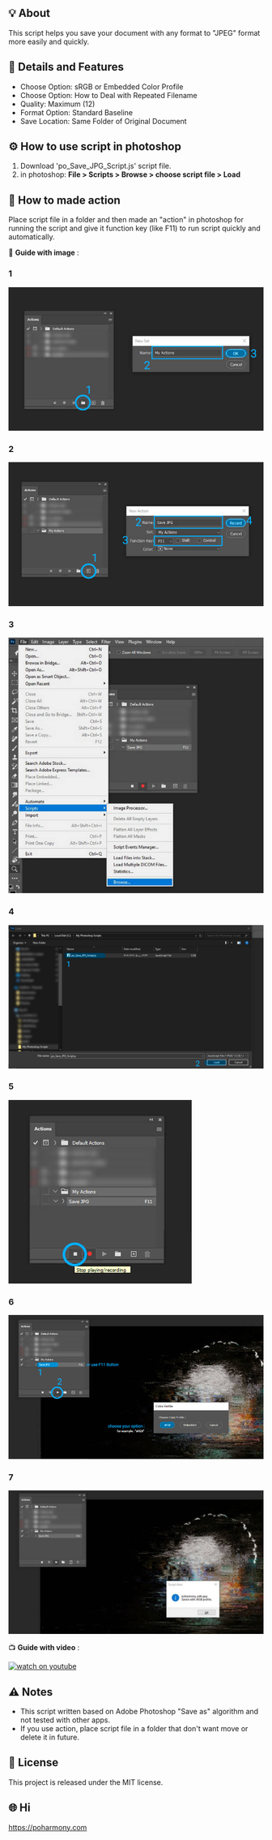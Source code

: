 ## 💡 About
This script helps you save your document with any format to "JPEG" format more easily and quickly.


## 🔩 Details and Features
* Choose Option: sRGB or Embedded Color Profile
* Choose Option: How to Deal with Repeated Filename
* Quality: Maximum (12)
* Format Option: Standard Baseline
* Save Location: Same Folder of Original Document


## ⚙️ How to use script in photoshop
1. Download 'po_Save_JPG_Script.js' script file.
2. in photoshop: **File > Scripts > Browse > choose script file > Load**


## 📌 How to made action
Place script file in a folder and then made an "action" in photoshop for running the script and give it function key (like F11) to run script quickly and automatically.

🌁 **Guide with image** :
### 1
![step1](./images/1_R.jpg)
### 2
![step2](./images/2_R.jpg)
### 3
![step3](./images/3_R.jpg)
### 4
![step4](./images/4_R.jpg)
### 5
![step5](./images/5_R.jpg)
### 6
![step6](./images/6%20R.jpg)
### 7
![step7](./images/7%20R.jpg)

📺 **Guide with video** :

[![watch on youtube](https://img.youtube.com/vi/hr1IclAEiFI/0.jpg)](https://www.youtube.com/watch?v=hr1IclAEiFI)


## ⚠️ Notes
* This script written based on Adobe Photoshop "Save as" algorithm and not tested with other apps.
* If you use action, place script file in a folder that don't want move or delete it in future.

## 📜 License
This project is released under the MIT license.


## 🌐 Hi
https://poharmony.com
